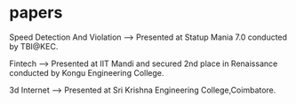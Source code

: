 # papers

Speed Detection And Violation --> Presented at Statup Mania 7.0 conducted by TBI@KEC.

Fintech --> Presented at IIT Mandi and secured 2nd place in Renaissance conducted by Kongu Engineering College.

3d Internet --> Presented at Sri Krishna Engineering College,Coimbatore.



             

